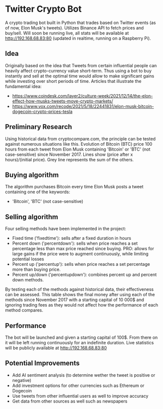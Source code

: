 # Twitter Crypto Bot

A crypto trading bot built in Python that trades based on Twitter events (as of now, Elon Musk's tweets). Utilizes Binance API to fetch prices and buy/sell.
Will soon be running live, all stats will be available at http://192.168.68.83:80 (updated in realtime, running on a Raspberry Pi).


## Idea
Originally based on the idea that Tweets from certain influential people can heavily affect crypto-currency value short-term. Thus using a bot to buy instantly and sell at the optimal time would allow to make significant gains while investing over short periods of time.
Articles that illustrate the fundamental idea: 
 - https://www.coindesk.com/layer2/culture-week/2021/12/14/the-elon-effect-how-musks-tweets-move-crypto-markets/
 - https://www.vox.com/recode/2021/5/18/22441831/elon-musk-bitcoin-dogecoin-crypto-prices-tesla


## Preliminary Research
Using historical data from cryptocompare.com, the principle can be tested against numerous situations like this.
Evolution of Bitcoin (BTC) price 100 hours from each tweet from Elon Musk containing 'Bitcoin' or 'BTC' (not case-sensitive) since November 2017. Lines show (price after x hours)/(initial price). Grey line represents the sum of the others.


## Buying algorithm
The algorithm purchases Bitcoin every time Elon Musk posts a tweet containing one of the keywords:
- 'Bitcoin', 'BTC' (not case-sensitive)


## Selling algorithm
Four selling methods have been implemented in the project:
 - Fixed time ('fixedtime'): sells after a fixed duration in hours 
 - Percent down ('percentdown'): sells when price reaches a set percentage less than max price reached since buying. PRO: allows for large gains if the price were to augment continuously, while limiting potential losses
 - Percent up ('percentup'): sells when price reaches a set percentage more than buying price. 
 - Percent up/down ('percentupdown'): combines percent up and percent down methods.

By testing each of the methods against historical data, their effectiveness can be assessed. This table shows the final money after using each of the methods since November 2017 with a starting capital of 10 000$ and ignoring trading fees as they would not affect how the performance of each method compares.




## Performance
The bot will be launched and given a starting capital of 100$. From there on it will be left running continuously for an indefinite duration. 
Live statistics will be publicly available at http://192.168.68.83:80 


## Potential Improvements
- Add AI sentiment analysis (to determine wether the tweet is positive or negative)
- Add investment options for other currencies such as Ethereum or Dogecoin
- Use tweets from other influential users as well to improve accuracy
- Get data from other sources as well such as newspapers
